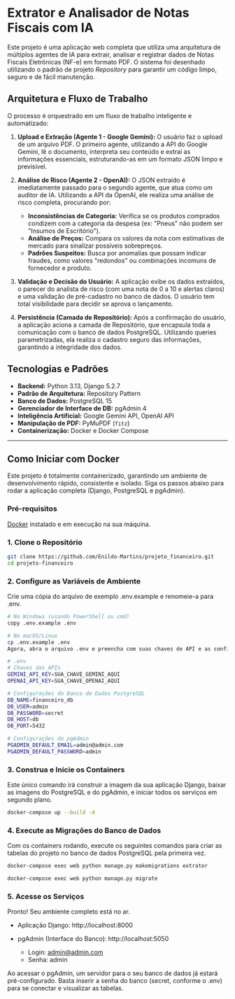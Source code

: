# Extrator e Analisador de Notas Fiscais com IA

Este projeto é uma aplicação web completa que utiliza uma arquitetura de múltiplos agentes de IA para extrair, analisar e registrar dados de Notas Fiscais Eletrônicas (NF-e) em formato PDF. O sistema foi desenhado utilizando o padrão de projeto *Repository* para garantir um código limpo, seguro e de fácil manutenção.

## Arquitetura e Fluxo de Trabalho

O processo é orquestrado em um fluxo de trabalho inteligente e automatizado:

1.  **Upload e Extração (Agente 1 - Google Gemini):** O usuário faz o upload de um arquivo PDF. O primeiro agente, utilizando a API do Google Gemini, lê o documento, interpreta seu conteúdo e extrai as informações essenciais, estruturando-as em um formato JSON limpo e previsível.

2.  **Análise de Risco (Agente 2 - OpenAI):** O JSON extraído é imediatamente passado para o segundo agente, que atua como um auditor de IA. Utilizando a API da OpenAI, ele realiza uma análise de risco completa, procurando por:
    * **Inconsistências de Categoria:** Verifica se os produtos comprados condizem com a categoria da despesa (ex: "Pneus" não podem ser "Insumos de Escritório").
    * **Análise de Preços:** Compara os valores da nota com estimativas de mercado para sinalizar possíveis sobrepreços.
    * **Padrões Suspeitos:** Busca por anomalias que possam indicar fraudes, como valores "redondos" ou combinações incomuns de fornecedor e produto.

3.  **Validação e Decisão do Usuário:** A aplicação exibe os dados extraídos, o parecer do analista de risco (com uma nota de 0 a 10 e alertas claros) e uma validação de pré-cadastro no banco de dados. O usuário tem total visibilidade para decidir se aprova o lançamento.

4.  **Persistência (Camada de Repositório):** Após a confirmação do usuário, a aplicação aciona a camada de Repositório, que encapsula toda a comunicação com o banco de dados PostgreSQL. Utilizando queries parametrizadas, ela realiza o cadastro seguro das informações, garantindo a integridade dos dados.

## Tecnologias e Padrões

* **Backend:** Python 3.13, Django 5.2.7
* **Padrão de Arquitetura:** Repository Pattern
* **Banco de Dados:** PostgreSQL 15
* **Gerenciador de Interface de DB:** pgAdmin 4
* **Inteligência Artificial:** Google Gemini API, OpenAI API
* **Manipulação de PDF:** PyMuPDF (`fitz`)
* **Containerização:** Docker e Docker Compose

---

## Como Iniciar com Docker

Este projeto é totalmente containerizado, garantindo um ambiente de desenvolvimento rápido, consistente e isolado. Siga os passos abaixo para rodar a aplicação completa (Django, PostgreSQL e pgAdmin).

### Pré-requisitos

[Docker](https://www.docker.com/products/docker-desktop/) instalado e em execução na sua máquina.

### 1. Clone o Repositório

```bash
git clone https://github.com/Enildo-Martins/projeto_financeiro.git
cd projeto-financeiro
```

### 2. Configure as Variáveis de Ambiente

Crie uma cópia do arquivo de exemplo .env.example e renomeie-a para .env.

```bash
# No Windows (usando PowerShell ou cmd)
copy .env.example .env

# No macOS/Linux
cp .env.example .env
Agora, abra o arquivo .env e preencha com suas chaves de API e as configurações desejadas para o banco de dados e pgAdmin. Não é necessário alterar os valores de DB_ e PGADMIN_ se você não tiver preferência.

# .env
# Chaves das APIs
GEMINI_API_KEY=SUA_CHAVE_GEMINI_AQUI
OPENAI_API_KEY=SUA_CHAVE_OPENAI_AQUI

# Configurações do Banco de Dados PostgreSQL
DB_NAME=financeiro_db
DB_USER=admin
DB_PASSWORD=secret
DB_HOST=db
DB_PORT=5432

# Configurações do pgAdmin
PGADMIN_DEFAULT_EMAIL=admin@admin.com
PGADMIN_DEFAULT_PASSWORD=admin
```

### 3. Construa e Inicie os Containers

Este único comando irá construir a imagem da sua aplicação Django, baixar as imagens do PostgreSQL e do pgAdmin, e iniciar todos os serviços em segundo plano.

```bash
docker-compose up --build -d
```

### 4. Execute as Migrações do Banco de Dados
Com os containers rodando, execute os seguintes comandos para criar as tabelas do projeto no banco de dados PostgreSQL pela primeira vez.

```bash
docker-compose exec web python manage.py makemigrations extrator

docker-compose exec web python manage.py migrate
```

### 5. Acesse os Serviços
Pronto! Seu ambiente completo está no ar.

* Aplicação Django: http://localhost:8000

* pgAdmin (Interface do Banco): http://localhost:5050

  * Login: admin@admin.com
  * Senha: admin

Ao acessar o pgAdmin, um servidor para o seu banco de dados já estará pré-configurado. Basta inserir a senha do banco (secret, conforme o .env) para se conectar e visualizar as tabelas.
